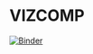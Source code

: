 # VIZCOMP

[![Binder](https://mybinder.org/badge_logo.svg)](https://mybinder.org/v2/gh/otaviofcoletti/TreeMap_And_HeatMap/HEAD?urlpath=voila%2Frender%2Fprojetofinal_3.ipynb)

